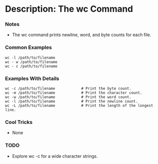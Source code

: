 # Description: The wc Command

### Notes
* The wc command prints newline, word, and byte counts for each file.

### Common Examples
```shell
wc -l /path/to/filename
wc - w /path/to/filename
wc - c /path/to/filename
```

### Examples With Details
```shell
wc -c /path/to/filename            # Print the byte count.
wc -m /path/to/filename            # Print the character count.
wc -w /path/to/filename            # Print the word count.
wc -l /path/to/filename            # Print the newline count.
wc -L /path/to/filename            # Print the length of the longest line.
```

### Cool Tricks
* None

### TODO
* Explore wc -c for a wide character strings.
